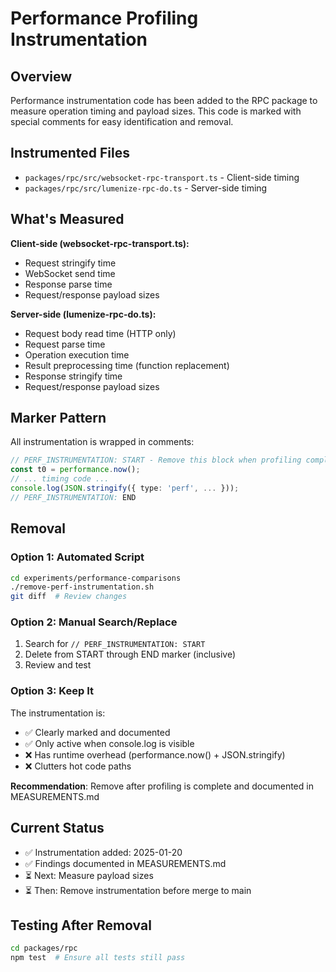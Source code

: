 # Performance Profiling Instrumentation

## Overview

Performance instrumentation code has been added to the RPC package to measure operation timing and payload sizes. This code is marked with special comments for easy identification and removal.

## Instrumented Files

- `packages/rpc/src/websocket-rpc-transport.ts` - Client-side timing
- `packages/rpc/src/lumenize-rpc-do.ts` - Server-side timing

## What's Measured

**Client-side (websocket-rpc-transport.ts):**
- Request stringify time
- WebSocket send time  
- Response parse time
- Request/response payload sizes

**Server-side (lumenize-rpc-do.ts):**
- Request body read time (HTTP only)
- Request parse time
- Operation execution time
- Result preprocessing time (function replacement)
- Response stringify time
- Request/response payload sizes

## Marker Pattern

All instrumentation is wrapped in comments:

```typescript
// PERF_INSTRUMENTATION: START - Remove this block when profiling complete
const t0 = performance.now();
// ... timing code ...
console.log(JSON.stringify({ type: 'perf', ... }));
// PERF_INSTRUMENTATION: END
```

## Removal

### Option 1: Automated Script

```bash
cd experiments/performance-comparisons
./remove-perf-instrumentation.sh
git diff  # Review changes
```

### Option 2: Manual Search/Replace

1. Search for `// PERF_INSTRUMENTATION: START`
2. Delete from START through END marker (inclusive)
3. Review and test

### Option 3: Keep It

The instrumentation is:
- ✅ Clearly marked and documented
- ✅ Only active when console.log is visible
- ❌ Has runtime overhead (performance.now() + JSON.stringify)
- ❌ Clutters hot code paths

**Recommendation**: Remove after profiling is complete and documented in MEASUREMENTS.md

## Current Status

- ✅ Instrumentation added: 2025-01-20
- ✅ Findings documented in MEASUREMENTS.md
- ⏳ Next: Measure payload sizes
- ⏳ Then: Remove instrumentation before merge to main

## Testing After Removal

```bash
cd packages/rpc
npm test  # Ensure all tests still pass
```
